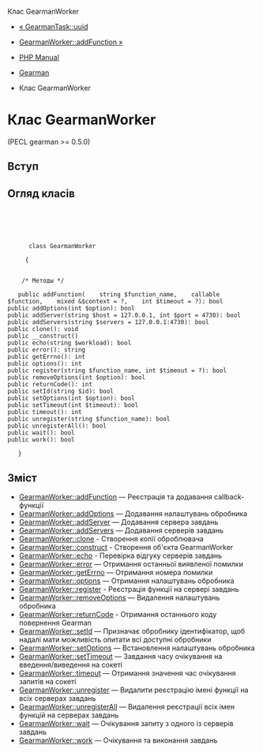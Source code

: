 Клас GearmanWorker

-   [« GearmanTask::uuid](gearmantask.uuid.html)
    
-   [GearmanWorker::addFunction »](gearmanworker.addfunction.html)
    
-   [PHP Manual](index.html)
    
-   [Gearman](book.gearman.html)
    
-   Клас GearmanWorker
    

# Клас GearmanWorker

(PECL gearman >= 0.5.0)

## Вступ

## Огляд класів

```classsynopsis



    
     
      class GearmanWorker
     
     {


    /* Методы */
    
   public addFunction(    string $function_name,    callable $function,    mixed &$context = ?,    int $timeout = ?): bool
public addOptions(int $option): bool
public addServer(string $host = 127.0.0.1, int $port = 4730): bool
public addServers(string $servers = 127.0.0.1:4730): bool
public clone(): void
public __construct()
public echo(string $workload): bool
public error(): string
public getErrno(): int
public options(): int
public register(string $function_name, int $timeout = ?): bool
public removeOptions(int $option): bool
public returnCode(): int
public setId(string $id): bool
public setOptions(int $option): bool
public setTimeout(int $timeout): bool
public timeout(): int
public unregister(string $function_name): bool
public unregisterAll(): bool
public wait(): bool
public work(): bool

   }
```

## Зміст

-   [GearmanWorker::addFunction](gearmanworker.addfunction.html) — Реєстрація та додавання callback-функції
-   [GearmanWorker::addOptions](gearmanworker.addoptions.html) — Додавання налаштувань обробника
-   [GearmanWorker::addServer](gearmanworker.addserver.html) — Додавання сервера завдань
-   [GearmanWorker::addServers](gearmanworker.addservers.html) — Додавання серверів завдань
-   [GearmanWorker::clone](gearmanworker.clone.html) - Створення копії оброблювача
-   [GearmanWorker::construct](gearmanworker.construct.html) - Створення об'єкта GearmanWorker
-   [GearmanWorker::echo](gearmanworker.echo.html) - Перевірка відгуку серверів завдань
-   [GearmanWorker::error](gearmanworker.error.html) — Отримання останньої виявленої помилки
-   [GearmanWorker::getErrno](gearmanworker.geterrno.html) — Отримання номера помилки
-   [GearmanWorker::options](gearmanworker.options.html) — Отримання налаштувань обробника
-   [GearmanWorker::register](gearmanworker.register.html) - Реєстрація функції на сервері завдань
-   [GearmanWorker::removeOptions](gearmanworker.removeoptions.html) — Видалення налаштувань обробника
-   [GearmanWorker::returnCode](gearmanworker.returncode.html) - Отримання останнього коду повернення Gearman
-   [GearmanWorker::setId](gearmanworker.setid.html) — Призначає обробнику ідентифікатор, щоб надалі мати можливість опитати всі доступні обробники
-   [GearmanWorker::setOptions](gearmanworker.setoptions.html) — Встановлення налаштувань обробника
-   [GearmanWorker::setTimeout](gearmanworker.settimeout.html) — Завдання часу очікування на введення/виведення на сокеті
-   [GearmanWorker::timeout](gearmanworker.timeout.html) — Отримання значення час очікування запитів на сокеті
-   [GearmanWorker::unregister](gearmanworker.unregister.html) — Видалити реєстрацію імені функції на всіх серверах завдань
-   [GearmanWorker::unregisterAll](gearmanworker.unregisterall.html) — Видалення реєстрації всіх імен функцій на серверах завдань
-   [GearmanWorker::wait](gearmanworker.wait.html) — Очікування запиту з одного із серверів завдань
-   [GearmanWorker::work](gearmanworker.work.html) — Очікування та виконання завдань